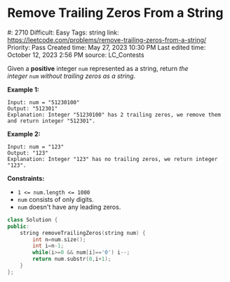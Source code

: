 # Remove Trailing Zeros From a String

#: 2710
Difficult: Easy
Tags: string
link: https://leetcode.com/problems/remove-trailing-zeros-from-a-string/
Priority: Pass
Created time: May 27, 2023 10:30 PM
Last edited time: October 12, 2023 2:56 PM
source: LC_Contests

Given a **positive** integer `num` represented as a string, return *the integer* `num` *without trailing zeros as a string*.

**Example 1:**

```
Input: num = "51230100"
Output: "512301"
Explanation: Integer "51230100" has 2 trailing zeros, we remove them and return integer "512301".

```

**Example 2:**

```
Input: num = "123"
Output: "123"
Explanation: Integer "123" has no trailing zeros, we return integer "123".

```

**Constraints:**

- `1 <= num.length <= 1000`
- `num` consists of only digits.
- `num` doesn't have any leading zeros.

```cpp
class Solution {
public:
    string removeTrailingZeros(string num) {
        int n=num.size();
        int i=n-1;
        while(i>=0 && num[i]=='0') i--;
        return num.substr(0,i+1);
    }
};
```